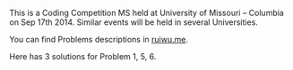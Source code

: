 This is a Coding Competition MS held at University of Missouri – Columbia on Sep 17th 2014. Similar events will be held in several Universities.

You can find Problems descriptions in [ruiwu.me](http://ruiwu.me/2014/09/23/microsoft-coding-competition-university-of-missouri/).

Here has 3 solutions for Problem 1, 5, 6.
